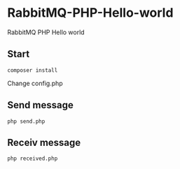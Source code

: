 # RabbitMQ-PHP-Hello-world
RabbitMQ PHP Hello world


## Start
```
composer install
```
Change config.php

## Send message
```
php send.php
```

## Receiv message
```
php received.php
```
